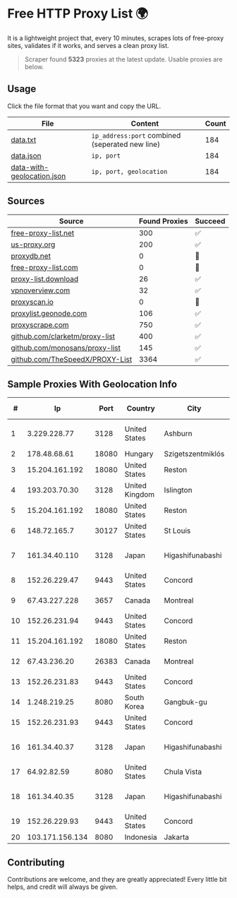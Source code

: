 
# Free HTTP Proxy List 🌍

It is a lightweight project that, every 10 minutes, scrapes lots of free-proxy sites, validates if it works, and serves a clean proxy list.


> Scraper found **5323** proxies at the latest update. Usable proxies are below.

## Usage

Click the file format that you want and copy the URL.


|File|Content|Count|
|----|-------|-----|
|[data.txt](https://raw.githubusercontent.com/themiralay/Proxy-List-World/master/data.txt)|`ip_address:port` combined (seperated new line)|184|
|[data.json](https://raw.githubusercontent.com/themiralay/Proxy-List-World/master/data.json)|`ip, port`|184|
|[data-with-geolocation.json](https://raw.githubusercontent.com/themiralay/Proxy-List-World/master/data-with-geolocation.json)|`ip, port, geolocation`|184|

## Sources

|Source|Found Proxies|Succeed|
|------|-------------|-------|
|[free-proxy-list.net](https://free-proxy-list.net)|300|✅|
|[us-proxy.org](https://www.us-proxy.org)|200|✅|
|[proxydb.net](http://proxydb.net)|0|🚫|
|[free-proxy-list.com](https://free-proxy-list.com/?page=&port=&type%5B%5D=http&type%5B%5D=https&up_time=0&search=Search)|0|🚫|
|[proxy-list.download](https://www.proxy-list.download/HTTP)|26|✅|
|[vpnoverview.com](https://vpnoverview.com/privacy/anonymous-browsing/free-proxy-servers)|32|✅|
|[proxyscan.io](https://www.proxyscan.io)|0|🚫|
|[proxylist.geonode.com](https://proxylist.geonode.com/api/proxy-list?limit=300&page=1&sort_by=lastChecked&sort_type=desc&protocols=http,https)|106|✅|
|[proxyscrape.com](https://api.proxyscrape.com/v2/?request=displayproxies&protocol=http&timeout=10000&country=all&ssl=all&anonymity=all)|750|✅|
|[github.com/clarketm/proxy-list](https://raw.githubusercontent.com/clarketm/proxy-list/master/proxy-list-raw.txt)|400|✅|
|[github.com/monosans/proxy-list](https://raw.githubusercontent.com/monosans/proxy-list/main/proxies/http.txt)|145|✅|
|[github.com/TheSpeedX/PROXY-List](https://raw.githubusercontent.com/TheSpeedX/PROXY-List/master/http.txt)|3364|✅|


## Sample Proxies With Geolocation Info

|#|Ip|Port|Country|City|Internet Service Provider|
|-|--|----|-------|----|-------------------------|
|1|3.229.228.77|3128|United States|Ashburn|Amazon Technologies Inc.|
|2|178.48.68.61|18080|Hungary|Szigetszentmiklós|UPC|
|3|15.204.161.192|18080|United States|Reston|OVH SAS|
|4|193.203.70.30|3128|United Kingdom|Islington|Sohonet Ripe|
|5|15.204.161.192|18080|United States|Reston|OVH SAS|
|6|148.72.165.7|30127|United States|St Louis|GoDaddy.com|
|7|161.34.40.110|3128|Japan|Higashifunabashi|NTT PC Communications, Inc.|
|8|152.26.229.47|9443|United States|Concord|MCNC|
|9|67.43.227.228|3657|Canada|Montreal|GloboTech Communications|
|10|152.26.231.94|9443|United States|Concord|MCNC|
|11|15.204.161.192|18080|United States|Reston|OVH SAS|
|12|67.43.236.20|26383|Canada|Montreal|GloboTech Communications|
|13|152.26.231.83|9443|United States|Concord|MCNC|
|14|1.248.219.25|8080|South Korea|Gangbuk-gu|GSNeotek|
|15|152.26.231.93|9443|United States|Concord|MCNC|
|16|161.34.40.37|3128|Japan|Higashifunabashi|NTT PC Communications, Inc.|
|17|64.92.82.59|8080|United States|Chula Vista|Momentum Telecom, Inc.|
|18|161.34.40.35|3128|Japan|Higashifunabashi|NTT PC Communications, Inc.|
|19|152.26.229.93|9443|United States|Concord|MCNC|
|20|103.171.156.134|8080|Indonesia|Jakarta|MYREPUBLIC|



## Contributing

Contributions are welcome, and they are greatly appreciated! Every
little bit helps, and credit will always be given.

